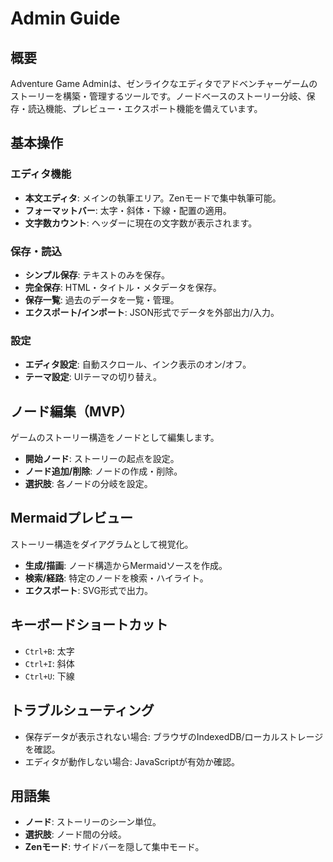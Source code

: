 # Admin Guide

## 概要
Adventure Game Adminは、ゼンライクなエディタでアドベンチャーゲームのストーリーを構築・管理するツールです。ノードベースのストーリー分岐、保存・読込機能、プレビュー・エクスポート機能を備えています。

## 基本操作

### エディタ機能
- **本文エディタ**: メインの執筆エリア。Zenモードで集中執筆可能。
- **フォーマットバー**: 太字・斜体・下線・配置の適用。
- **文字数カウント**: ヘッダーに現在の文字数が表示されます。

### 保存・読込
- **シンプル保存**: テキストのみを保存。
- **完全保存**: HTML・タイトル・メタデータを保存。
- **保存一覧**: 過去のデータを一覧・管理。
- **エクスポート/インポート**: JSON形式でデータを外部出力/入力。

### 設定
- **エディタ設定**: 自動スクロール、インク表示のオン/オフ。
- **テーマ設定**: UIテーマの切り替え。

## ノード編集（MVP）
ゲームのストーリー構造をノードとして編集します。
- **開始ノード**: ストーリーの起点を設定。
- **ノード追加/削除**: ノードの作成・削除。
- **選択肢**: 各ノードの分岐を設定。

## Mermaidプレビュー
ストーリー構造をダイアグラムとして視覚化。
- **生成/描画**: ノード構造からMermaidソースを作成。
- **検索/経路**: 特定のノードを検索・ハイライト。
- **エクスポート**: SVG形式で出力。

## キーボードショートカット
- `Ctrl+B`: 太字
- `Ctrl+I`: 斜体
- `Ctrl+U`: 下線

## トラブルシューティング
- 保存データが表示されない場合: ブラウザのIndexedDB/ローカルストレージを確認。
- エディタが動作しない場合: JavaScriptが有効か確認。

## 用語集
- **ノード**: ストーリーのシーン単位。
- **選択肢**: ノード間の分岐。
- **Zenモード**: サイドバーを隠して集中モード。

